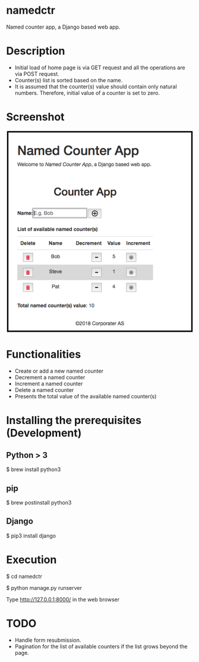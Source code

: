 # namedctr
Named counter app, a Django based web app.

# Description

* Initial load of home page is via GET request and all the operations are via POST request.
* Counter(s) list is sorted based on the name.
* It is assumed that the counter(s) value should contain only natural numbers. Therefore, initial value of a counter is set to zero.

# Screenshot

![Screenshot](https://github.com/rambee/namedctr/blob/master/named_ctr_app_screenshot.png)

# Functionalities

* Create or add a new named counter
* Decrement a named counter
* Increment a named counter
* Delete a named counter
* Presents the total value of the available named counter(s)

# Installing the prerequisites (Development)

## Python > 3

$ brew install python3

## pip

$ brew postinstall python3

## Django

$ pip3 install django

# Execution

$ cd namedctr

$ python manage.py runserver

Type http://127.0.0.1:8000/ in the web browser

# TODO

* Handle form resubmission.
* Pagination for the list of available counters if the list grows beyond the page.
